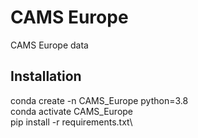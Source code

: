 # CAMS Europe
CAMS Europe data

## Installation
conda create -n CAMS_Europe python=3.8\
conda activate CAMS_Europe\
pip install -r requirements.txt\
